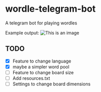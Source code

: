 # wordle-telegram-bot
A telegram bot for playing wordles

Example output:
![This is an image](https://github.com/valenbar/wordle-telegram-bot/blob/main/res/sample-output.png?raw=true)

## TODO

- [x] Feature to change language
- [x] maybe a simpler word pool
- [ ] Feature to change board size
- [ ] Add resources.txt
- [ ] Settings to change board dimensions
